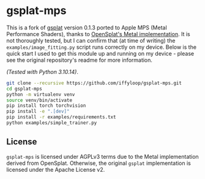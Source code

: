 # gsplat-mps

This is a fork of [gsplat](https://github.com/nerfstudio-project/gsplat) version 0.1.3 ported to Apple MPS (Metal Performance Shaders), thanks to [OpenSplat's Metal implementation](https://github.com/pierotofy/OpenSplat/tree/main/rasterizer/gsplat-metal). It is not thoroughly tested, but I can confirm that (at time of writing) the `examples/image_fitting.py` script runs correctly on my device. Below is the quick start I used to get this module up and running on my device - please see the original repository's readme for more information.

_(Tested with Python 3.10.14)_.

```sh
git clone --recursive https://github.com/iffyloop/gsplat-mps.git
cd gsplat-mps
python -m virtualenv venv
source venv/bin/activate
pip install torch torchvision
pip install -e ".[dev]"
pip install -r examples/requirements.txt
python examples/simple_trainer.py
```

## License

`gsplat-mps` is licensed under AGPLv3 terms due to the Metal implementation derived from OpenSplat. Otherwise, the original `gsplat` implementation is licensed under the Apache License v2.
